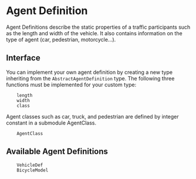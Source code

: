 # Agent Definition

Agent Definitions describe the static properties of a traffic participants such as the length and width of the vehicle.
It also contains information on the type of agent (car, pedestrian, motorcycle...).

## Interface

You can implement your own agent definition by creating a new type inheriting from the `AbstractAgentDefinition` type.
The following three functions must be implemented for your custom type:

```@docs
    length
    width
    class
```
Agent classes such as car, truck, and pedestrian are defined by integer constant in a submodule AgentClass.

```@docs
    AgentClass
```

## Available Agent Definitions

```@docs
    VehicleDef
    BicycleModel
```
